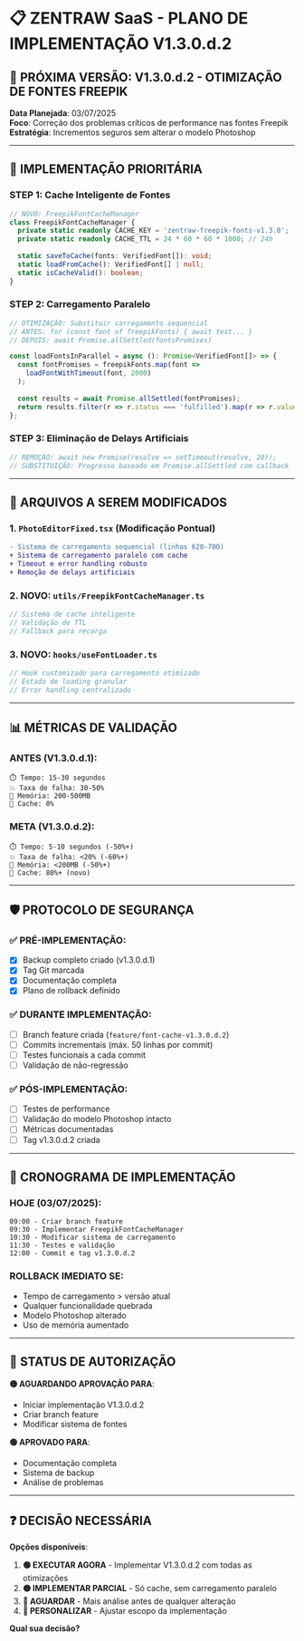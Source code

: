# 📋 ZENTRAW SaaS - PLANO DE IMPLEMENTAÇÃO V1.3.0.d.2

## 🎯 PRÓXIMA VERSÃO: V1.3.0.d.2 - OTIMIZAÇÃO DE FONTES FREEPIK

**Data Planejada**: 03/07/2025  
**Foco**: Correção dos problemas críticos de performance nas fontes Freepik  
**Estratégia**: Incrementos seguros sem alterar o modelo Photoshop

---

## 🚀 **IMPLEMENTAÇÃO PRIORITÁRIA**

### **STEP 1**: Cache Inteligente de Fontes
```typescript
// NOVO: FreepikFontCacheManager
class FreepikFontCacheManager {
  private static readonly CACHE_KEY = 'zentraw-freepik-fonts-v1.3.0';
  private static readonly CACHE_TTL = 24 * 60 * 60 * 1000; // 24h
  
  static saveToCache(fonts: VerifiedFont[]): void;
  static loadFromCache(): VerifiedFont[] | null;
  static isCacheValid(): boolean;
}
```

### **STEP 2**: Carregamento Paralelo
```typescript
// OTIMIZAÇÃO: Substituir carregamento sequencial
// ANTES: for (const font of freepikFonts) { await test... }
// DEPOIS: await Promise.allSettled(fontsPromises)

const loadFontsInParallel = async (): Promise<VerifiedFont[]> => {
  const fontPromises = freepikFonts.map(font => 
    loadFontWithTimeout(font, 2000)
  );
  
  const results = await Promise.allSettled(fontPromises);
  return results.filter(r => r.status === 'fulfilled').map(r => r.value);
};
```

### **STEP 3**: Eliminação de Delays Artificiais
```typescript
// REMOÇÃO: await new Promise(resolve => setTimeout(resolve, 20));
// SUBSTITUIÇÃO: Progresso baseado em Promise.allSettled com callback
```

---

## 🔧 **ARQUIVOS A SEREM MODIFICADOS**

### 1. **`PhotoEditorFixed.tsx`** (Modificação Pontual)
```diff
- Sistema de carregamento sequencial (linhas 620-700)
+ Sistema de carregamento paralelo com cache
+ Timeout e error handling robusto
+ Remoção de delays artificiais
```

### 2. **NOVO: `utils/FreepikFontCacheManager.ts`**
```typescript
// Sistema de cache inteligente
// Validação de TTL
// Fallback para recarga
```

### 3. **NOVO: `hooks/useFontLoader.ts`**
```typescript
// Hook customizado para carregamento otimizado
// Estado de loading granular
// Error handling centralizado
```

---

## 📊 **MÉTRICAS DE VALIDAÇÃO**

### **ANTES** (V1.3.0.d.1):
```
⏱️ Tempo: 15-30 segundos
💥 Taxa de falha: 30-50%
🧠 Memória: 200-500MB
🔄 Cache: 0%
```

### **META** (V1.3.0.d.2):
```
⏱️ Tempo: 5-10 segundos (-50%+)
💥 Taxa de falha: <20% (-60%+)
🧠 Memória: <200MB (-50%+)
🔄 Cache: 80%+ (novo)
```

---

## 🛡️ **PROTOCOLO DE SEGURANÇA**

### **✅ PRÉ-IMPLEMENTAÇÃO**:
- [x] Backup completo criado (v1.3.0.d.1)
- [x] Tag Git marcada
- [x] Documentação completa
- [x] Plano de rollback definido

### **✅ DURANTE IMPLEMENTAÇÃO**:
- [ ] Branch feature criada (`feature/font-cache-v1.3.0.d.2`)
- [ ] Commits incrementais (máx. 50 linhas por commit)
- [ ] Testes funcionais a cada commit
- [ ] Validação de não-regressão

### **✅ PÓS-IMPLEMENTAÇÃO**:
- [ ] Testes de performance
- [ ] Validação do modelo Photoshop intacto
- [ ] Métricas documentadas
- [ ] Tag v1.3.0.d.2 criada

---

## 🎯 **CRONOGRAMA DE IMPLEMENTAÇÃO**

### **HOJE (03/07/2025)**:
```
09:00 - Criar branch feature
09:30 - Implementar FreepikFontCacheManager
10:30 - Modificar sistema de carregamento
11:30 - Testes e validação
12:00 - Commit e tag v1.3.0.d.2
```

### **ROLLBACK IMEDIATO SE**:
- Tempo de carregamento > versão atual
- Qualquer funcionalidade quebrada
- Modelo Photoshop alterado
- Uso de memória aumentado

---

## 🚦 **STATUS DE AUTORIZAÇÃO**

**🟡 AGUARDANDO APROVAÇÃO PARA**:
- Iniciar implementação V1.3.0.d.2
- Criar branch feature
- Modificar sistema de fontes

**🟢 APROVADO PARA**:
- Documentação completa
- Sistema de backup
- Análise de problemas

---

## ❓ **DECISÃO NECESSÁRIA**

**Opções disponíveis**:

1. **🟢 EXECUTAR AGORA** - Implementar V1.3.0.d.2 com todas as otimizações
2. **🟡 IMPLEMENTAR PARCIAL** - Só cache, sem carregamento paralelo
3. **🔴 AGUARDAR** - Mais análise antes de qualquer alteração
4. **🔄 PERSONALIZAR** - Ajustar escopo da implementação

**Qual sua decisão?**
